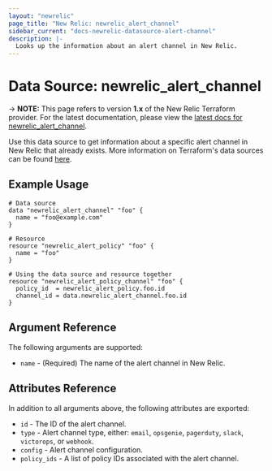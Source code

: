```yaml
---
layout: "newrelic"
page_title: "New Relic: newrelic_alert_channel"
sidebar_current: "docs-newrelic-datasource-alert-channel"
description: |-
  Looks up the information about an alert channel in New Relic.
---
```


# Data Source: newrelic\_alert\_channel

-> **NOTE:** This page refers to version **1.x** of the New Relic Terraform provider. For the latest documentation, please view the [latest docs for newrelic_alert_channel](/docs/providers/newrelic/d/alert_channel.html).

Use this data source to get information about a specific alert channel in New Relic that already exists.  More information on Terraform's data sources can be found [here](https://www.terraform.io/docs/configuration/data-sources.html).

## Example Usage

```hcl
# Data source
data "newrelic_alert_channel" "foo" {
  name = "foo@example.com"
}

# Resource
resource "newrelic_alert_policy" "foo" {
  name = "foo"
}

# Using the data source and resource together
resource "newrelic_alert_policy_channel" "foo" {
  policy_id  = newrelic_alert_policy.foo.id
  channel_id = data.newrelic_alert_channel.foo.id
}
```

## Argument Reference

The following arguments are supported:

* `name` - (Required) The name of the alert channel in New Relic.

## Attributes Reference

In addition to all arguments above, the following attributes are exported:

* `id` - The ID of the alert channel.
* `type` - Alert channel type, either: `email`, `opsgenie`, `pagerduty`, `slack`, `victorops`, or `webhook`.
* `config` - Alert channel configuration.
* `policy_ids` - A list of policy IDs associated with the alert channel.
